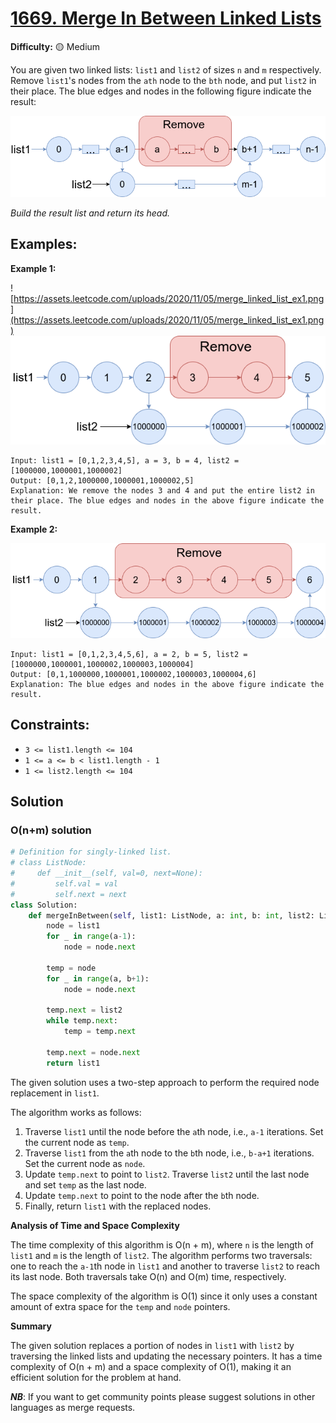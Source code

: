 # [1669. Merge In Between Linked Lists](https://leetcode.com/problems/merge-in-between-linked-lists/description/)

**Difficulty:** :yellow_circle: Medium

You are given two linked lists: `list1` and `list2` of sizes `n` and `m` respectively.
Remove `list1`'s nodes from the `ath` node to the `bth` node, and put `list2` in their place.
The blue edges and nodes in the following figure indicate the result:

![044_01.png](./resources/044_01.png)

*Build the result list and return its head.*

## Examples:

**Example 1:**

![https://assets.leetcode.com/uploads/2020/11/05/merge_linked_list_ex1.png](https://assets.leetcode.com/uploads/2020/11/05/merge_linked_list_ex1.png)
![044_02.png](./resources/044_02.png)

```
Input: list1 = [0,1,2,3,4,5], a = 3, b = 4, list2 = [1000000,1000001,1000002]
Output: [0,1,2,1000000,1000001,1000002,5]
Explanation: We remove the nodes 3 and 4 and put the entire list2 in their place. The blue edges and nodes in the above figure indicate the result.

```

**Example 2:**

![044_03.png](./resources/044_03.png)

```
Input: list1 = [0,1,2,3,4,5,6], a = 2, b = 5, list2 = [1000000,1000001,1000002,1000003,1000004]
Output: [0,1,1000000,1000001,1000002,1000003,1000004,6]
Explanation: The blue edges and nodes in the above figure indicate the result.

```

## Constraints:

- `3 <= list1.length <= 104`
- `1 <= a <= b < list1.length - 1`
- `1 <= list2.length <= 104`


## Solution

### O(n+m) solution

```python
# Definition for singly-linked list.
# class ListNode:
#     def __init__(self, val=0, next=None):
#         self.val = val
#         self.next = next
class Solution:
    def mergeInBetween(self, list1: ListNode, a: int, b: int, list2: ListNode) -> ListNode:
        node = list1
        for _ in range(a-1):
            node = node.next

        temp = node
        for _ in range(a, b+1):
            node = node.next

        temp.next = list2
        while temp.next:
            temp = temp.next

        temp.next = node.next
        return list1
```

The given solution uses a two-step approach to perform the required node replacement in `list1`.

The algorithm works as follows:
1. Traverse `list1` until the node before the `a`th node, i.e., `a-1` iterations. Set the current node as `temp`.
2. Traverse `list1` from the `a`th node to the `b`th node, i.e., `b-a+1` iterations. Set the current node as `node`.
3. Update `temp.next` to point to `list2`. Traverse `list2` until the last node and set `temp` as the last node.
4. Update `temp.next` to point to the node after the `b`th node.
5. Finally, return `list1` with the replaced nodes.

**Analysis of Time and Space Complexity**

The time complexity of this algorithm is O(n + m), where `n` is the length of `list1` and `m` is the length of `list2`. The algorithm performs two traversals: one to reach the `a-1`th node in `list1` and another to traverse `list2` to reach its last node. Both traversals take O(n) and O(m) time, respectively.

The space complexity of the algorithm is O(1) since it only uses a constant amount of extra space for the `temp` and `node` pointers.

**Summary**

The given solution replaces a portion of nodes in `list1` with `list2` by traversing the linked lists and updating the necessary pointers. It has a time complexity of O(n + m) and a space complexity of O(1), making it an efficient solution for the problem at hand.

***NB***: If you want to get community points please suggest solutions in other languages as merge requests.

